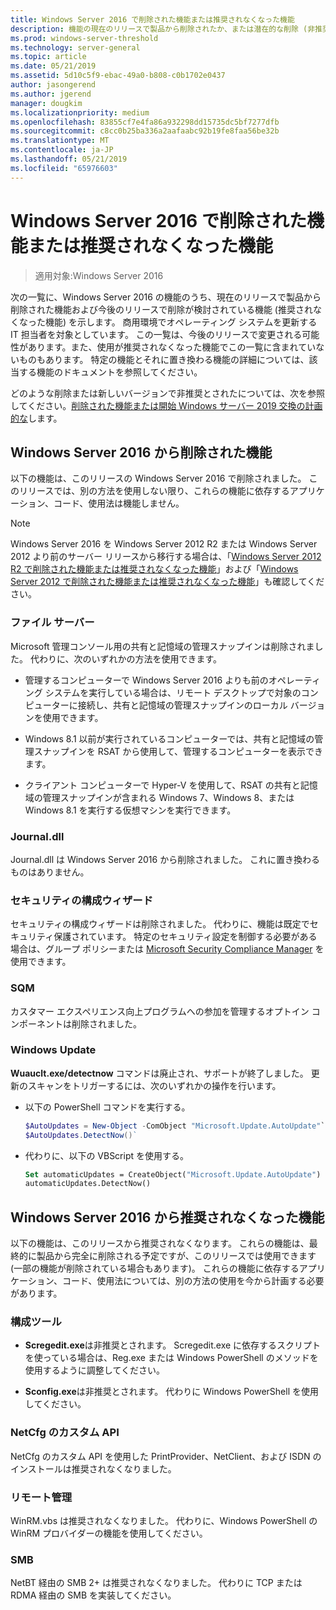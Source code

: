 ```yaml
---
title: Windows Server 2016 で削除された機能または推奨されなくなった機能
description: 機能の現在のリリースで製品から削除されたか、または潜在的な削除 (非推奨) 以降のリリースでの Windows Server 2016 での機能の一覧。 商用環境でオペレーティング システムを更新する IT 担当者を対象としています。
ms.prod: windows-server-threshold
ms.technology: server-general
ms.topic: article
ms.date: 05/21/2019
ms.assetid: 5d10c5f9-ebac-49a0-b808-c0b1702e0437
author: jasongerend
ms.author: jgerend
manager: dougkim
ms.localizationpriority: medium
ms.openlocfilehash: 83855cf7e4fa86a932298dd15735dc5bf7277dfb
ms.sourcegitcommit: c8cc0b25ba336a2aafaabc92b19fe8faa56be32b
ms.translationtype: MT
ms.contentlocale: ja-JP
ms.lasthandoff: 05/21/2019
ms.locfileid: "65976603"
---
```

# <a name="features-removed-or-deprecated-in--windows-server-2016"></a>Windows Server 2016 で削除された機能または推奨されなくなった機能

>適用対象:Windows Server 2016

次の一覧に、Windows Server 2016 の機能のうち、現在のリリースで製品から削除された機能および今後のリリースで削除が検討されている機能 (推奨されなくなった機能) を示します。 商用環境でオペレーティング システムを更新する IT 担当者を対象としています。 この一覧は、今後のリリースで変更される可能性があります。また、使用が推奨されなくなった機能でこの一覧に含まれていないものもあります。 特定の機能とそれに置き換わる機能の詳細については、該当する機能のドキュメントを参照してください。

どのような削除または新しいバージョンで非推奨とされたについては、次を参照してください。[削除された機能または開始 Windows サーバー 2019 交換の計画的な](../get-started-19/removed-features-19.md)します。

## <a name="features-removed-from-windows-server-2016"></a>Windows Server 2016 から削除された機能

以下の機能は、このリリースの Windows Server 2016 で削除されました。 このリリースでは、別の方法を使用しない限り、これらの機能に依存するアプリケーション、コード、使用法は機能しません。  

> [!NOTE]  
> Windows Server 2016 を Windows Server 2012 R2 または Windows Server 2012 より前のサーバー リリースから移行する場合は、「[Windows Server 2012 R2 で削除された機能または推奨されなくなった機能](https://technet.microsoft.com/library/dn303411.aspx)」および「[Windows Server 2012 で削除された機能または推奨されなくなった機能](https://technet.microsoft.com/library/hh831568.aspx)」も確認してください。  


### <a name="file-server"></a>ファイル サーバー  
Microsoft 管理コンソール用の共有と記憶域の管理スナップインは削除されました。 代わりに、次のいずれかの方法を使用できます。  

-   管理するコンピューターで Windows Server 2016 よりも前のオペレーティング システムを実行している場合は、リモート デスクトップで対象のコンピューターに接続し、共有と記憶域の管理スナップインのローカル バージョンを使用できます。  

-   Windows 8.1 以前が実行されているコンピューターでは、共有と記憶域の管理スナップインを RSAT から使用して、管理するコンピューターを表示できます。  

-   クライアント コンピューターで Hyper-V を使用して、RSAT の共有と記憶域の管理スナップインが含まれる Windows 7、Windows 8、または Windows 8.1 を実行する仮想マシンを実行できます。  

### <a name="journaldll"></a>Journal.dll  
Journal.dll は Windows Server 2016 から削除されました。 これに置き換わるものはありません。  

### <a name="security-configuration-wizard"></a>セキュリティの構成ウィザード  
セキュリティの構成ウィザードは削除されました。 代わりに、機能は既定でセキュリティ保護されています。 特定のセキュリティ設定を制御する必要がある場合は、グループ ポリシーまたは [Microsoft Security Compliance Manager](https://technet.microsoft.com/solutionaccelerators/cc835245.aspx) を使用できます。  

### <a name="sqm"></a>SQM  
カスタマー エクスペリエンス向上プログラムへの参加を管理するオプトイン コンポーネントは削除されました。 

### <a name="windows-update"></a>Windows Update
**Wuauclt.exe/detectnow** コマンドは廃止され、サポートが終了しました。 更新のスキャンをトリガーするには、次のいずれかの操作を行います。

- 以下の PowerShell コマンドを実行する。
    ````powershell
    $AutoUpdates = New-Object -ComObject "Microsoft.Update.AutoUpdate"`
    $AutoUpdates.DetectNow()` 
    ````

- 代わりに、以下の VBScript を使用する。
    ````vb
    Set automaticUpdates = CreateObject("Microsoft.Update.AutoUpdate")
    automaticUpdates.DetectNow()
    ````

## <a name="features-deprecated-starting-with-windows-server-2016"></a>Windows Server 2016 から推奨されなくなった機能 
以下の機能は、このリリースから推奨されなくなります。 これらの機能は、最終的に製品から完全に削除される予定ですが、このリリースでは使用できます (一部の機能が削除されている場合もあります)。 これらの機能に依存するアプリケーション、コード、使用法については、別の方法の使用を今から計画する必要があります。  

### <a name="configuration-tools"></a>構成ツール  

-   **Scregedit.exe**は非推奨とされます。 Scregedit.exe に依存するスクリプトを使っている場合は、Reg.exe または Windows PowerShell のメソッドを使用するように調整してください。  

-   **Sconfig.exe**は非推奨とされます。 代わりに Windows PowerShell を使用してください。  

### <a name="netcfg-custom-apis"></a>NetCfg のカスタム API  
NetCfg のカスタム API を使用した PrintProvider、NetClient、および ISDN のインストールは推奨されなくなりました。  

### <a name="remote-management"></a>リモート管理  
WinRM.vbs は推奨されなくなりました。 代わりに、Windows PowerShell の WinRM プロバイダーの機能を使用してください。  

### <a name="smb"></a>SMB  
NetBT 経由の SMB 2+ は推奨されなくなりました。 代わりに TCP または RDMA 経由の SMB を実装してください。 
